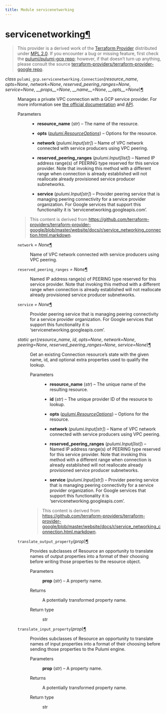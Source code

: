 ```yaml
---
title: Module servicenetworking
---
```


<div class="section" id="servicenetworking">
<h1>servicenetworking<a class="headerlink" href="#servicenetworking" title="Permalink to this headline">¶</a></h1>
<blockquote>
<div><p>This provider is a derived work of the <a class="reference external" href="https://github.com/terraform-providers/terraform-provider-google">Terraform Provider</a> distributed under
<a class="reference external" href="https://www.mozilla.org/en-US/MPL/2.0/">MPL 2.0</a>. If you encounter a bug or missing feature, first check the
<a class="reference external" href="https://github.com/pulumi/pulumi-gcp/issues">pulumi/pulumi-gcp repo</a>; however, if that doesn’t turn up
anything, please consult the source <a class="reference external" href="https://github.com/terraform-providers/terraform-provider-google/issues">terraform-providers/terraform-provider-google repo</a>.</p>
</div></blockquote>
<span class="target" id="module-pulumi_gcp.servicenetworking"></span><dl class="class">
<dt id="pulumi_gcp.servicenetworking.Connection">
<em class="property">class </em><code class="sig-prename descclassname">pulumi_gcp.servicenetworking.</code><code class="sig-name descname">Connection</code><span class="sig-paren">(</span><em class="sig-param">resource_name</em>, <em class="sig-param">opts=None</em>, <em class="sig-param">network=None</em>, <em class="sig-param">reserved_peering_ranges=None</em>, <em class="sig-param">service=None</em>, <em class="sig-param">__props__=None</em>, <em class="sig-param">__name__=None</em>, <em class="sig-param">__opts__=None</em><span class="sig-paren">)</span><a class="headerlink" href="#pulumi_gcp.servicenetworking.Connection" title="Permalink to this definition">¶</a></dt>
<dd><p>Manages a private VPC connection with a GCP service provider. For more information see
<a class="reference external" href="https://cloud.google.com/vpc/docs/configure-private-services-access#creating-connection">the official documentation</a>
and
<a class="reference external" href="https://cloud.google.com/service-infrastructure/docs/service-networking/reference/rest/v1/services.connections">API</a>.</p>
<dl class="field-list simple">
<dt class="field-odd">Parameters</dt>
<dd class="field-odd"><ul class="simple">
<li><p><strong>resource_name</strong> (<em>str</em>) – The name of the resource.</p></li>
<li><p><strong>opts</strong> (<a class="reference internal" href="../../pulumi/#pulumi.ResourceOptions" title="pulumi.ResourceOptions"><em>pulumi.ResourceOptions</em></a>) – Options for the resource.</p></li>
<li><p><strong>network</strong> (<em>pulumi.Input</em><em>[</em><em>str</em><em>]</em>) – Name of VPC network connected with service producers using VPC peering.</p></li>
<li><p><strong>reserved_peering_ranges</strong> (<em>pulumi.Input</em><em>[</em><em>list</em><em>]</em>) – Named IP address range(s) of PEERING type reserved for
this service provider. Note that invoking this method with a different range when connection
is already established will not reallocate already provisioned service producer subnetworks.</p></li>
<li><p><strong>service</strong> (<em>pulumi.Input</em><em>[</em><em>str</em><em>]</em>) – Provider peering service that is managing peering connectivity for a
service provider organization. For Google services that support this functionality it is
‘servicenetworking.googleapis.com’.</p></li>
</ul>
</dd>
</dl>
<blockquote>
<div><p>This content is derived from <a class="reference external" href="https://github.com/terraform-providers/terraform-provider-google/blob/master/website/docs/r/service_networking_connection.html.markdown">https://github.com/terraform-providers/terraform-provider-google/blob/master/website/docs/r/service_networking_connection.html.markdown</a>.</p>
</div></blockquote>
<dl class="attribute">
<dt id="pulumi_gcp.servicenetworking.Connection.network">
<code class="sig-name descname">network</code><em class="property"> = None</em><a class="headerlink" href="#pulumi_gcp.servicenetworking.Connection.network" title="Permalink to this definition">¶</a></dt>
<dd><p>Name of VPC network connected with service producers using VPC peering.</p>
</dd></dl>

<dl class="attribute">
<dt id="pulumi_gcp.servicenetworking.Connection.reserved_peering_ranges">
<code class="sig-name descname">reserved_peering_ranges</code><em class="property"> = None</em><a class="headerlink" href="#pulumi_gcp.servicenetworking.Connection.reserved_peering_ranges" title="Permalink to this definition">¶</a></dt>
<dd><p>Named IP address range(s) of PEERING type reserved for
this service provider. Note that invoking this method with a different range when connection
is already established will not reallocate already provisioned service producer subnetworks.</p>
</dd></dl>

<dl class="attribute">
<dt id="pulumi_gcp.servicenetworking.Connection.service">
<code class="sig-name descname">service</code><em class="property"> = None</em><a class="headerlink" href="#pulumi_gcp.servicenetworking.Connection.service" title="Permalink to this definition">¶</a></dt>
<dd><p>Provider peering service that is managing peering connectivity for a
service provider organization. For Google services that support this functionality it is
‘servicenetworking.googleapis.com’.</p>
</dd></dl>

<dl class="method">
<dt id="pulumi_gcp.servicenetworking.Connection.get">
<em class="property">static </em><code class="sig-name descname">get</code><span class="sig-paren">(</span><em class="sig-param">resource_name</em>, <em class="sig-param">id</em>, <em class="sig-param">opts=None</em>, <em class="sig-param">network=None</em>, <em class="sig-param">peering=None</em>, <em class="sig-param">reserved_peering_ranges=None</em>, <em class="sig-param">service=None</em><span class="sig-paren">)</span><a class="headerlink" href="#pulumi_gcp.servicenetworking.Connection.get" title="Permalink to this definition">¶</a></dt>
<dd><p>Get an existing Connection resource’s state with the given name, id, and optional extra
properties used to qualify the lookup.</p>
<dl class="field-list simple">
<dt class="field-odd">Parameters</dt>
<dd class="field-odd"><ul class="simple">
<li><p><strong>resource_name</strong> (<em>str</em>) – The unique name of the resulting resource.</p></li>
<li><p><strong>id</strong> (<em>str</em>) – The unique provider ID of the resource to lookup.</p></li>
<li><p><strong>opts</strong> (<a class="reference internal" href="../../pulumi/#pulumi.ResourceOptions" title="pulumi.ResourceOptions"><em>pulumi.ResourceOptions</em></a>) – Options for the resource.</p></li>
<li><p><strong>network</strong> (<em>pulumi.Input</em><em>[</em><em>str</em><em>]</em>) – Name of VPC network connected with service producers using VPC peering.</p></li>
<li><p><strong>reserved_peering_ranges</strong> (<em>pulumi.Input</em><em>[</em><em>list</em><em>]</em>) – Named IP address range(s) of PEERING type reserved for
this service provider. Note that invoking this method with a different range when connection
is already established will not reallocate already provisioned service producer subnetworks.</p></li>
<li><p><strong>service</strong> (<em>pulumi.Input</em><em>[</em><em>str</em><em>]</em>) – Provider peering service that is managing peering connectivity for a
service provider organization. For Google services that support this functionality it is
‘servicenetworking.googleapis.com’.</p></li>
</ul>
</dd>
</dl>
<blockquote>
<div><p>This content is derived from <a class="reference external" href="https://github.com/terraform-providers/terraform-provider-google/blob/master/website/docs/r/service_networking_connection.html.markdown">https://github.com/terraform-providers/terraform-provider-google/blob/master/website/docs/r/service_networking_connection.html.markdown</a>.</p>
</div></blockquote>
</dd></dl>

<dl class="method">
<dt id="pulumi_gcp.servicenetworking.Connection.translate_output_property">
<code class="sig-name descname">translate_output_property</code><span class="sig-paren">(</span><em class="sig-param">prop</em><span class="sig-paren">)</span><a class="headerlink" href="#pulumi_gcp.servicenetworking.Connection.translate_output_property" title="Permalink to this definition">¶</a></dt>
<dd><p>Provides subclasses of Resource an opportunity to translate names of output properties
into a format of their choosing before writing those properties to the resource object.</p>
<dl class="field-list simple">
<dt class="field-odd">Parameters</dt>
<dd class="field-odd"><p><strong>prop</strong> (<em>str</em>) – A property name.</p>
</dd>
<dt class="field-even">Returns</dt>
<dd class="field-even"><p>A potentially transformed property name.</p>
</dd>
<dt class="field-odd">Return type</dt>
<dd class="field-odd"><p>str</p>
</dd>
</dl>
</dd></dl>

<dl class="method">
<dt id="pulumi_gcp.servicenetworking.Connection.translate_input_property">
<code class="sig-name descname">translate_input_property</code><span class="sig-paren">(</span><em class="sig-param">prop</em><span class="sig-paren">)</span><a class="headerlink" href="#pulumi_gcp.servicenetworking.Connection.translate_input_property" title="Permalink to this definition">¶</a></dt>
<dd><p>Provides subclasses of Resource an opportunity to translate names of input properties into
a format of their choosing before sending those properties to the Pulumi engine.</p>
<dl class="field-list simple">
<dt class="field-odd">Parameters</dt>
<dd class="field-odd"><p><strong>prop</strong> (<em>str</em>) – A property name.</p>
</dd>
<dt class="field-even">Returns</dt>
<dd class="field-even"><p>A potentially transformed property name.</p>
</dd>
<dt class="field-odd">Return type</dt>
<dd class="field-odd"><p>str</p>
</dd>
</dl>
</dd></dl>

</dd></dl>

</div>
